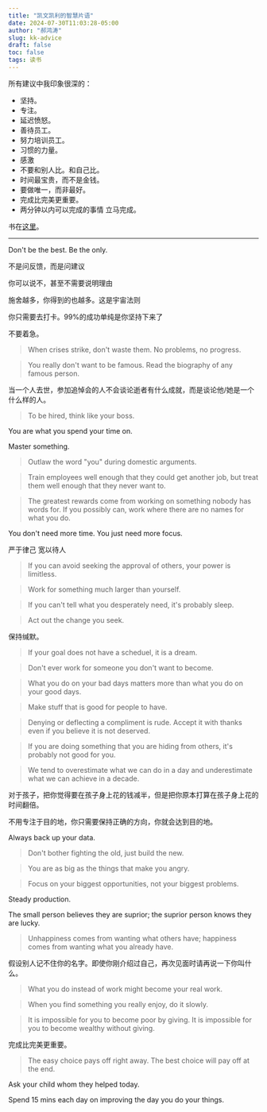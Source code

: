 ```yaml
---
title: "凯文凯利的智慧片语"
date: 2024-07-30T11:03:28-05:00
author: "郝鸿涛"
slug: kk-advice
draft: false
toc: false
tags: 读书
---
```

所有建议中我印象很深的：
- 坚持。
- 专注。
- 延迟愤怒。
- 善待员工。
- 努力培训员工。
- 习惯的力量。 
- 感激
- 不要和别人比。和自己比。
- 时间最宝贵，而不是金钱。
- 要做唯一，而非最好。
- 完成比完美更重要。
- 两分钟以内可以完成的事情 立马完成。

书在[这里](https://book.douban.com/subject/36530548/)。

---

Don't be the best. Be the only. 

不是问反馈，而是问建议

你可以说不，甚至不需要说明理由

施舍越多，你得到的也越多。这是宇宙法则

你只需要去打卡。99%的成功单纯是你坚持下来了

不要着急。

>When crises strike, don't waste them. No problems, no progress. 

>You really don't want to be famous. Read the biography of any famous person. 

当一个人去世，参加追悼会的人不会谈论逝者有什么成就，而是谈论他/她是一个什么样的人。

>To be hired, think like your boss. 

You are what you spend your time on. 

Master something. 

>Outlaw the word "you" during domestic arguments. 

>Train employees well enough that they could get another job, but treat them well enough that they never want to. 

>The greatest rewards come from working on something nobody has words for. If you possibly can, work where there are no names for what you do. 

You don't need more time. You just need more focus. 

严于律己 宽以待人

>If you can avoid seeking the approval of others, your power is limitless. 

>Work for something much larger than yourself. 

>If you can't tell what you desperately need, it's probably sleep. 

>Act out the change you seek. 

保持缄默。

>If your goal does not have a scheduel, it is a dream. 

>Don't ever work for someone you don't want to become. 

>What you do on your bad days matters more than what you do on your good days. 

>Make stuff that is good for people to have.

>Denying or deflecting a compliment is rude. Accept it with thanks even if you believe it is not deserved. 

>If you are doing something that you are hiding from others, it's probably not good for you. 

>We tend to overestimate what we can do in a day and underestimate what we can achieve in a decade. 

对于孩子，把你觉得要在孩子身上花的钱减半，但是把你原本打算在孩子身上花的时间翻倍。

不用专注于目的地，你只需要保持正确的方向，你就会达到目的地。

Always back up your data. 

>Don't bother fighting the old, just build the new. 

>You are as big as the things that make you angry. 

>Focus on your biggest opportunities, not your biggest problems. 

Steady production. 

The small person believes they are suprior; the suprior person knows they are lucky. 

>Unhappiness comes from wanting what others have; happiness comes from wanting what you already have. 

假设别人记不住你的名字。即使你刚介绍过自己，再次见面时请再说一下你叫什么。

>What you do instead of work might become your real work. 

>When you find something you really enjoy, do it slowly. 

>It is impossible for you to become poor by giving. It is impossible for you to become wealthy without giving. 

完成比完美更重要。

>The easy choice pays off right away. The best choice will pay off at the end. 

Ask your child whom they helped today. 

Spend 15 mins each day on improving the day you do your things. 

